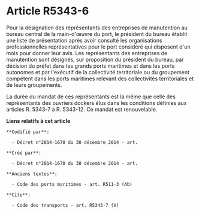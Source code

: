 # Article R5343-6

Pour la désignation des représentants des entreprises de manutention au bureau central de la main-d'œuvre du port, le
président du bureau établit une liste de présentation après avoir consulté les organisations professionnelles représentatives
pour le port considéré qui disposent d'un mois pour donner leur avis. Les représentants des entreprises de manutention sont
désignés, sur proposition du président du bureau, par décision du préfet dans les grands ports maritimes et dans les ports
autonomes et par l'exécutif de la collectivité territoriale ou du groupement compétent dans les ports maritimes relevant des
collectivités territoriales et de leurs groupements. 

La durée du mandat de ces représentants est la même que celle des représentants des ouvriers dockers élus dans les conditions
définies aux articles R. 5343-7 à R. 5343-12. Ce mandat est renouvelable.

**Liens relatifs à cet article**

	**Codifié par**:

	  - Décret n°2014-1670 du 30 décembre 2014 - art.

	**Créé par**:

	  - Décret n°2014-1670 du 30 décembre 2014 - art.

	**Anciens textes**:

	  - Code des ports maritimes - art. R511-3 (Ab)

	**Cite**:

	  - Code des transports - art. R5343-7 (V)
